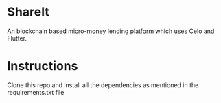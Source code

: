 # ShareIt

 An blockchain based micro-money lending platform which uses Celo and Flutter.

# Instructions 

Clone this repo and install all the dependencies as mentioned in the requirements.txt file
